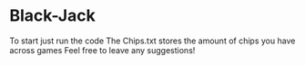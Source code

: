 # Black-Jack
To start just run the code
The Chips.txt stores the amount of chips you have across games
Feel free to leave any suggestions!
